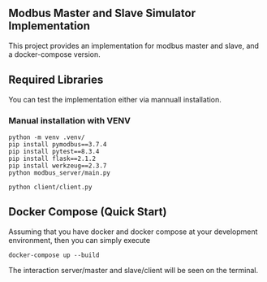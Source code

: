 ## Modbus Master and Slave Simulator Implementation
This project provides an implementation for modbus master and slave, and a docker-compose version.

## Required Libraries

You can test the implementation either via mannuall installation.

### Manual installation with VENV
```
python -m venv .venv/
pip install pymodbus==3.7.4
pip install pytest==8.3.4
pip install flask==2.1.2
pip install werkzeug==2.3.7
python modbus_server/main.py
```

```
python client/client.py
```

## Docker Compose (Quick Start)
Assuming that you have docker and docker compose at your development environment, then you can simply execute

`docker-compose up --build`

The interaction server/master and slave/client will be seen on the terminal.
